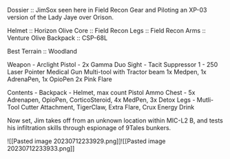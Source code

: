 Dossier :: JimSox seen here in Field Recon Gear and Piloting an XP-03 version of the Lady Jaye over Orison.

Helmet :: Horizon Olive
Core :: Field Recon
Legs :: Field Recon
Arms :: Venture Olive
Backpack :: CSP-68L

Best Terrain :: Woodland

Weapon - Arclight Pistol - 2x Gamma Duo Sight - Tacit Suppressor 1 - 250 Laser Pointer
Medical Gun
Multi-tool with Tractor beam
1x Medpen, 1x AdrenaPen, 1x OpioPen
2x Pink Flare

Contents - 
Backpack - Helmet, max count Pistol Ammo
Chest - 5x Adrenapen, OpioPen, CorticoSteroid, 4x MedPen, 3x Detox
Legs - Mutli-Tool Cutter Attachment, TigerClaw, Extra Flare, Crux Energy Drink


Now set, Jim takes off from an unknown location within MIC-L2 B, and tests his infiltration skills through espionage of 9Tales bunkers.

![[Pasted image 20230712233929.png]]![[Pasted image 20230712233933.png]]